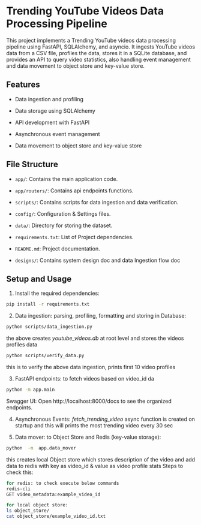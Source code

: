 # Trending YouTube Videos Data Processing Pipeline

  

This project implements a Trending YouTube videos data processing pipeline using FastAPI, SQLAlchemy, and asyncio. It ingests YouTube videos data from a CSV file, profiles the data, stores it in a SQLite database, and provides an API to query video statistics, also handling event management and data movement to object store and key-value store.

  

## Features

  

- Data ingestion and profiling

- Data storage using SQLAlchemy

- API development with FastAPI

- Asynchronous event management

- Data movement to object store and key-value store

  

## File Structure

  

-  `app/`: Contains the main application code.

-  `app/routers/`: Contains api endpoints functions.

-  `scripts/`: Contains scripts for data ingestion and data verification.

-  `config/`: Configuration & Settings files.

-  `data/`: Directory for storing the dataset.

-  `requirements.txt`: List of Project dependencies.

-  `README.md`: Project documentation.

-  `designs/`: Contains system design doc and data Ingestion flow doc

  

## Setup and Usage

  

1. Install the required dependencies:

```bash
pip install -r requirements.txt
```
  

2. Data ingestion: parsing, profiling, formatting and storing in Database:

```bash
python scripts/data_ingestion.py
```
the above creates _youtube_videos.db_ at root level and stores the videos profiles data
```bash
python scripts/verify_data.py
```
this is to verify the above data ingestion, prints first 10 video profiles


3. FastAPI endpoints: to fetch videos based on video_id
da
```bash
python -m app.main
```
Swagger UI: Open http://localhost:8000/docs to see the organized endpoints.

4. Asynchronous Events:
_fetch_trending_video_ async function is created on startup and this will prints the most trending video every 30 sec

5. Data mover: to Object Store and Redis (key-value storage):
```bash
python  -m  app.data_mover
``` 	
this creates local Object store which stores description of the video and add data to redis with key as video_id & value as video profile stats
Steps to check this: 
```bash
for redis: to check execute below commands
redis-cli
GET video_metadata:example_video_id

for local object store: 
ls object_store/
cat object_store/example_video_id.txt
```



